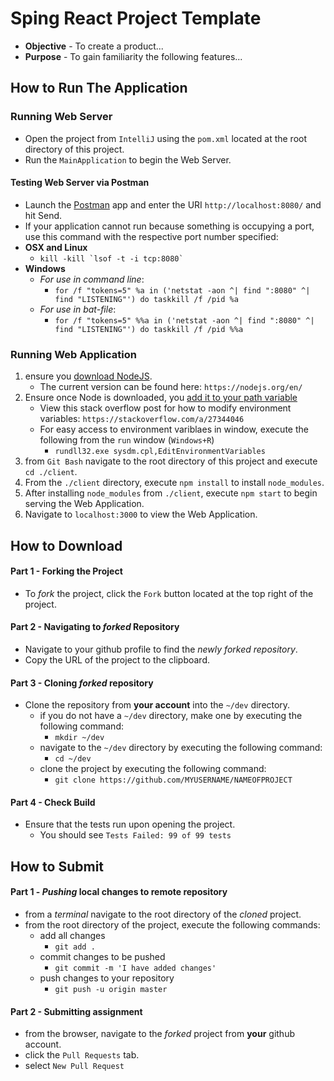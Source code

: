 # Sping React Project Template

* **Objective** - To create a product...
* **Purpose** - To gain familiarity the following features...




## How to Run The Application

### Running Web Server
* Open the project from `IntelliJ` using the `pom.xml` located at the root directory of this project.
* Run the `MainApplication` to begin the Web Server.

#### Testing Web Server via Postman
* Launch the [Postman](https://chrome.google.com/webstore/detail/postman/fhbjgbiflinjbdggehcddcbncdddomop?hl=en) app and enter the URI `http://localhost:8080/` and hit Send.
* If your application cannot run because something is occupying a port, use this command with the respective port number specified:
* **OSX and Linux**
    * ``kill -kill `lsof -t -i tcp:8080` ``
* **Windows**
    * _For use in command line_:
        * `for /f "tokens=5" %a in ('netstat -aon ^| find ":8080" ^| find "LISTENING"') do taskkill /f /pid %a`
    * _For use in bat-file_:
        * `for /f "tokens=5" %%a in ('netstat -aon ^| find ":8080" ^| find "LISTENING"') do taskkill /f /pid %%a` 




### Running Web Application
1. ensure you [download NodeJS](https://nodejs.org/en/).
    * The current version can be found here: `https://nodejs.org/en/`
2. Ensure once Node is downloaded, you [add it to your path variable](https://stackoverflow.com/a/27344046)
    * View this stack overflow post for how to modify environment variables: `https://stackoverflow.com/a/27344046`
    * For easy access to environment variblaes in window, execute the following from the `run` window (`Windows+R`)
        * `rundll32.exe sysdm.cpl,EditEnvironmentVariables`
3. from `Git Bash` navigate to the root directory of this project and execute `cd ./client`.
4. From the `./client` directory, execute `npm install` to install `node_modules`.
5. After installing `node_modules` from `./client`, execute `npm start` to begin serving the Web Application.
6. Navigate to `localhost:3000` to view the Web Application.




## How to Download

#### Part 1 - Forking the Project
* To _fork_ the project, click the `Fork` button located at the top right of the project.


#### Part 2 - Navigating to _forked_ Repository
* Navigate to your github profile to find the _newly forked repository_.
* Copy the URL of the project to the clipboard.

#### Part 3 - Cloning _forked_ repository
* Clone the repository from **your account** into the `~/dev` directory.
  * if you do not have a `~/dev` directory, make one by executing the following command:
    * `mkdir ~/dev`
  * navigate to the `~/dev` directory by executing the following command:
    * `cd ~/dev`
  * clone the project by executing the following command:
    * `git clone https://github.com/MYUSERNAME/NAMEOFPROJECT`

#### Part 4 - Check Build
* Ensure that the tests run upon opening the project.
    * You should see `Tests Failed: 99 of 99 tests`







## How to Submit

#### Part 1 -  _Pushing_ local changes to remote repository
* from a _terminal_ navigate to the root directory of the _cloned_ project.
* from the root directory of the project, execute the following commands:
    * add all changes
      * `git add .`
    * commit changes to be pushed
      * `git commit -m 'I have added changes'`
    * push changes to your repository
      * `git push -u origin master`

#### Part 2 - Submitting assignment
* from the browser, navigate to the _forked_ project from **your** github account.
* click the `Pull Requests` tab.
* select `New Pull Request`
